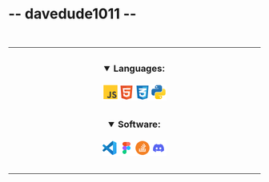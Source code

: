 # -- davedude1011 --
<br>

<div class="test">

</div>



<hr>
<br>
<details open align="center" style="font-weight: bold; font-size: large">
	<summary>Languages:</summary>
	<br>
	<img src="Languages.png">
</details>
<br>
<br>
<details open align="center" style="font-weight: bold; font-size: large">
	<summary>Software:</summary>
	<br>
	<img src="Software.png">
</details>
<br>
<hr>
